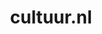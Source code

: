 ---
layout: post
title:  "cultuur.nl"
internal_url:  "/data/cultuur.nl.html"
categories: dutchgov
---
